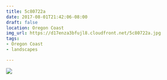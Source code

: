 ```yaml
---
title: 5c80722a
date: 2017-08-01T21:42:06-08:00
draft: false
location: Oregon Coast
img_url: https://d17enza3bfujl8.cloudfront.net/5c80722a.jpg
tags:
- Oregon Coast
- landscapes

---
```


![](https://d17enza3bfujl8.cloudfront.net/5c80722a.jpg)
